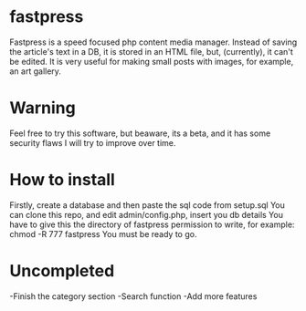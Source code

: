 # fastpress
Fastpress is a speed focused php content media manager. Instead of saving the article's text in a DB, it is stored in an HTML file, but, (currently), it can't be edited.  It is very useful for making small posts with images, for example, an art gallery.
# Warning
Feel free to try this software, but beaware, its a beta, and it has some security flaws I will try to improve over time.
# How to install
Firstly, create a database and then paste the sql code from setup.sql
You can clone this repo, and edit admin/config.php, insert you db details
You have to give this the directory of fastpress permission to write, for example: chmod -R 777 fastpress
You must be ready to go.
# Uncompleted
-Finish the category section
-Search function
-Add more features

